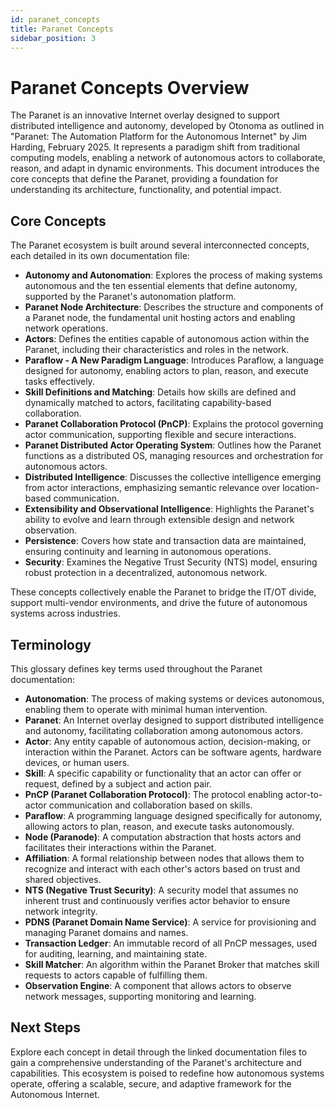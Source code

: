 ```yaml
---
id: paranet_concepts
title: Paranet Concepts
sidebar_position: 3
---
```


# Paranet Concepts Overview

The Paranet is an innovative Internet overlay designed to support distributed intelligence and autonomy, developed by Otonoma as outlined in "Paranet: The Automation Platform for the Autonomous Internet" by Jim Harding, February 2025. It represents a paradigm shift from traditional computing models, enabling a network of autonomous actors to collaborate, reason, and adapt in dynamic environments. This document introduces the core concepts that define the Paranet, providing a foundation for understanding its architecture, functionality, and potential impact.

## Core Concepts

The Paranet ecosystem is built around several interconnected concepts, each detailed in its own documentation file:

- **Autonomy and Autonomation**: Explores the process of making systems autonomous and the ten essential elements that define autonomy, supported by the Paranet's autonomation platform.
- **Paranet Node Architecture**: Describes the structure and components of a Paranet node, the fundamental unit hosting actors and enabling network operations.
- **Actors**: Defines the entities capable of autonomous action within the Paranet, including their characteristics and roles in the network.
- **Paraflow - A New Paradigm Language**: Introduces Paraflow, a language designed for autonomy, enabling actors to plan, reason, and execute tasks effectively.
- **Skill Definitions and Matching**: Details how skills are defined and dynamically matched to actors, facilitating capability-based collaboration.
- **Paranet Collaboration Protocol (PnCP)**: Explains the protocol governing actor communication, supporting flexible and secure interactions.
- **Paranet Distributed Actor Operating System**: Outlines how the Paranet functions as a distributed OS, managing resources and orchestration for autonomous actors.
- **Distributed Intelligence**: Discusses the collective intelligence emerging from actor interactions, emphasizing semantic relevance over location-based communication.
- **Extensibility and Observational Intelligence**: Highlights the Paranet's ability to evolve and learn through extensible design and network observation.
- **Persistence**: Covers how state and transaction data are maintained, ensuring continuity and learning in autonomous operations.
- **Security**: Examines the Negative Trust Security (NTS) model, ensuring robust protection in a decentralized, autonomous network.

These concepts collectively enable the Paranet to bridge the IT/OT divide, support multi-vendor environments, and drive the future of autonomous systems across industries.

## Terminology

This glossary defines key terms used throughout the Paranet documentation:

- **Autonomation**: The process of making systems or devices autonomous, enabling them to operate with minimal human intervention.
- **Paranet**: An Internet overlay designed to support distributed intelligence and autonomy, facilitating collaboration among autonomous actors.
- **Actor**: Any entity capable of autonomous action, decision-making, or interaction within the Paranet. Actors can be software agents, hardware devices, or human users.
- **Skill**: A specific capability or functionality that an actor can offer or request, defined by a subject and action pair.
- **PnCP (Paranet Collaboration Protocol)**: The protocol enabling actor-to-actor communication and collaboration based on skills.
- **Paraflow**: A programming language designed specifically for autonomy, allowing actors to plan, reason, and execute tasks autonomously.
- **Node (Paranode)**: A computation abstraction that hosts actors and facilitates their interactions within the Paranet.
- **Affiliation**: A formal relationship between nodes that allows them to recognize and interact with each other's actors based on trust and shared objectives.
- **NTS (Negative Trust Security)**: A security model that assumes no inherent trust and continuously verifies actor behavior to ensure network integrity.
- **PDNS (Paranet Domain Name Service)**: A service for provisioning and managing Paranet domains and names.
- **Transaction Ledger**: An immutable record of all PnCP messages, used for auditing, learning, and maintaining state.
- **Skill Matcher**: An algorithm within the Paranet Broker that matches skill requests to actors capable of fulfilling them.
- **Observation Engine**: A component that allows actors to observe network messages, supporting monitoring and learning.

## Next Steps

Explore each concept in detail through the linked documentation files to gain a comprehensive understanding of the Paranet's architecture and capabilities. This ecosystem is poised to redefine how autonomous systems operate, offering a scalable, secure, and adaptive framework for the Autonomous Internet.